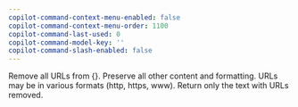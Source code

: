 ```yaml
---
copilot-command-context-menu-enabled: false
copilot-command-context-menu-order: 1100
copilot-command-last-used: 0
copilot-command-model-key: ''
copilot-command-slash-enabled: false
---
```

   
Remove all URLs from {}. Preserve all other content and formatting. URLs may be in various formats (http, https, www). Return only the text with URLs removed.